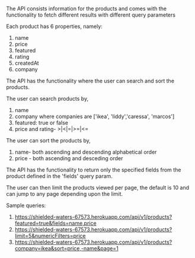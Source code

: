 The API consists information for the products and comes with the functionality to fetch different results with different query parameters

Each product has 6 properties, namely:
1. name
2. price
3. featured
4. rating 
5. createdAt
6. company

The API has the functionality where the user can search and sort the products.

  The user can search products by,
  1. name
  2. company where companies are ['ikea', 'liddy','caressa', 'marcos']
  3. featured: true or false
  4. price and rating- >|<|=|>=|<=

  The user can sort the products by,
  1. name- both ascending and descending alphabetical order
  2. price - both ascending and desceding order

The API has the functionality to return only the specified fields from the product defined in the 'fields' query param.

The user can then limit the products viewed per page, the default is 10 and can jump to any page depending upon the limit.


Sample queries:
1. https://shielded-waters-67573.herokuapp.com/api/v1/products?featured=true&fields=name,price
2. https://shielded-waters-67573.herokuapp.com/api/v1/products?limit=5&numericFilters=price
3. https://shielded-waters-67573.herokuapp.com/api/v1/products?company=ikea&sort=price,-name&page=1
